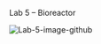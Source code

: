 Lab 5 – Bioreactor 

![Lab-5-image-github](http://reactorlab.net/wp-content/uploads/2018/12/biorxr.png) 

